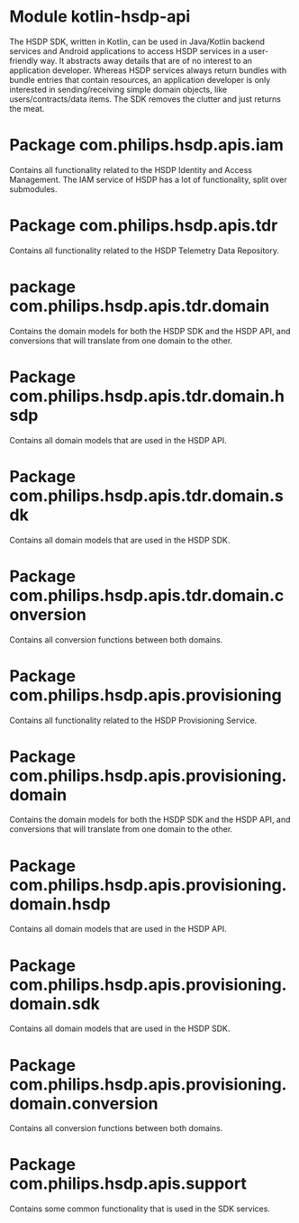 # Module kotlin-hsdp-api

The HSDP SDK, written in Kotlin, can be used in Java/Kotlin backend services and Android applications to access HSDP 
services in a user-friendly way. It abstracts away details that are of no interest to an application developer.
Whereas HSDP services always return bundles with bundle entries that contain resources, an application developer is 
only interested in sending/receiving simple domain objects, like users/contracts/data items. The SDK removes the 
clutter and just returns the meat. 

# Package com.philips.hsdp.apis.iam

Contains all functionality related to the HSDP Identity and Access Management.
The IAM service of HSDP has a lot of functionality, split over submodules.

# Package com.philips.hsdp.apis.tdr

Contains all functionality related to the HSDP Telemetry Data Repository.

# package com.philips.hsdp.apis.tdr.domain

Contains the domain models for both the HSDP SDK and the HSDP API, and conversions that will translate from 
one domain to the other.

# Package com.philips.hsdp.apis.tdr.domain.hsdp

Contains all domain models that are used in the HSDP API.

# Package com.philips.hsdp.apis.tdr.domain.sdk

Contains all domain models that are used in the HSDP SDK.

# Package com.philips.hsdp.apis.tdr.domain.conversion

Contains all conversion functions between both domains.

# Package com.philips.hsdp.apis.provisioning

Contains all functionality related to the HSDP Provisioning Service.

# Package com.philips.hsdp.apis.provisioning.domain

Contains the domain models for both the HSDP SDK and the HSDP API, and conversions that will translate from
one domain to the other.

# Package com.philips.hsdp.apis.provisioning.domain.hsdp

Contains all domain models that are used in the HSDP API.

# Package com.philips.hsdp.apis.provisioning.domain.sdk

Contains all domain models that are used in the HSDP SDK.

# Package com.philips.hsdp.apis.provisioning.domain.conversion

Contains all conversion functions between both domains.

# Package com.philips.hsdp.apis.support

Contains some common functionality that is used in the SDK services.
